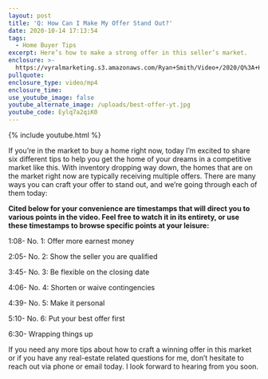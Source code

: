 ```yaml
---
layout: post
title: 'Q: How Can I Make My Offer Stand Out?'
date: 2020-10-14 17:13:54
tags:
  - Home Buyer Tips
excerpt: Here’s how to make a strong offer in this seller’s market.
enclosure: >-
  https://vyralmarketing.s3.amazonaws.com/Ryan+Smith/Video+/2020/Q%3A+How+Can+I+Make+My+Offer+Stand+Out%3F.mp4
pullquote:
enclosure_type: video/mp4
enclosure_time:
use_youtube_image: false
youtube_alternate_image: /uploads/best-offer-yt.jpg
youtube_code: Eylq7a2qiK0
---
```


{% include youtube.html %}

If you’re in the market to buy a home right now, today I’m excited to share six different tips to help you get the home of your dreams in a competitive market like this. With inventory dropping way down, the homes that are on the market right now are typically receiving multiple offers. There are many ways you can craft your offer to stand out, and we’re going through each of them today:

**Cited below for your convenience are timestamps that will direct you to various points in the video. Feel free to watch it in its entirety, or use these timestamps to browse specific points at your leisure:**

1:08- No. 1: Offer more earnest money

2:05- No. 2: Show the seller you are qualified

3:45- No. 3: Be flexible on the closing date

4:06- No. 4: Shorten or waive contingencies

4:39- No. 5: Make it personal

5:10- No. 6: Put your best offer first

6:30- Wrapping things up

If you need any more tips about how to craft a winning offer in this market or if you have any real-estate related questions for me, don’t hesitate to reach out via phone or email today. I look forward to hearing from you soon.
